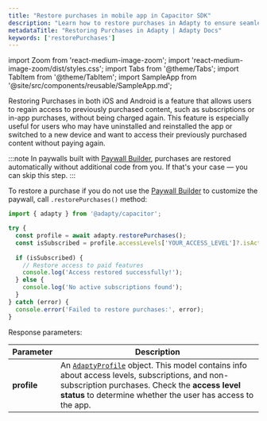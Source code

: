 ```yaml
---
title: "Restore purchases in mobile app in Capacitor SDK"
description: "Learn how to restore purchases in Adapty to ensure seamless user experience."
metadataTitle: "Restoring Purchases in Adapty | Adapty Docs"
keywords: ['restorePurchases']
---
```


import Zoom from 'react-medium-image-zoom';
import 'react-medium-image-zoom/dist/styles.css';
import Tabs from '@theme/Tabs';
import TabItem from '@theme/TabItem';
import SampleApp from '@site/src/components/reusable/SampleApp.md';

Restoring Purchases in both iOS and Android is a feature that allows users to regain access to previously purchased content, such as subscriptions or in-app purchases, without being charged again. This feature is especially useful for users who may have uninstalled and reinstalled the app or switched to a new device and want to access their previously purchased content without paying again.

:::note
In paywalls built with [Paywall Builder](adapty-paywall-builder), purchases are restored automatically without additional code from you. If that's your case — you can skip this step.
:::

To restore a purchase if you do not use the [Paywall Builder](adapty-paywall-builder) to customize the paywall, call `.restorePurchases()` method:

```typescript showLineNumbers
import { adapty } from '@adapty/capacitor';

try {
  const profile = await adapty.restorePurchases();
  const isSubscribed = profile.accessLevels['YOUR_ACCESS_LEVEL']?.isActive;
  
  if (isSubscribed) {
    // Restore access to paid features
    console.log('Access restored successfully!');
  } else {
    console.log('No active subscriptions found');
  }
} catch (error) {
  console.error('Failed to restore purchases:', error);
}
```


Response parameters:

| Parameter | Description |
|---------|-----------|
| **profile** | An [`AdaptyProfile`](capacitor-sdk-models#adaptyprofile) object. This model contains info about access levels, subscriptions, and non-subscription purchases. Check the **access level status** to determine whether the user has access to the app. |

<SampleApp />